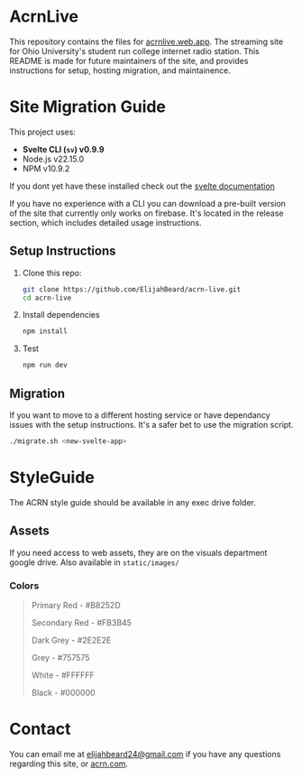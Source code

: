 # AcrnLive 
This repository contains the files for [acrnlive.web.app](acrnlive.web.app). The streaming site for Ohio University's student run college internet radio station. This README is made for future maintainers of the site, and provides instructions for setup, hosting migration, and maintainence. 
# Site Migration Guide
This project uses:
- **Svelte CLI (`sv`) v0.9.9**
- Node.js v22.15.0
- NPM v10.9.2

If you dont yet have these installed check out the [svelte documentation](https://svelte.dev/docs/cli/overview)

If you have no experience with a CLI you can download a pre-built version of the site that currently only works on firebase. It's located in the release section, which includes detailed usage instructions.

## Setup Instructions
1. Clone this repo:
   ```bash
   git clone https://github.com/ElijahBeard/acrn-live.git
   cd acrn-live
2. Install dependencies
    ```bash
    npm install
3. Test 
    ```bash
    npm run dev
## Migration
If you want to move to a different hosting service or have dependancy issues with the setup instructions. It's a safer bet to use the migration script.

```bash
./migrate.sh <new-svelte-app>
```
# StyleGuide
The ACRN style guide should be available in any exec drive folder. 
## Assets
If you need access to web assets, they are on the visuals department google drive. Also available in `static/images/`
### Colors
>
> Primary Red - #B8252D
> 
> Secondary Red - #FB3B45
> 
> Dark Grey - #2E2E2E
> 
> Grey - #757575
> 
> White - #FFFFFF
>
> Black - #000000

# Contact
You can email me at elijahbeard24@gmail.com if you have any questions regarding this site, or [acrn.com](acrn.com). 
